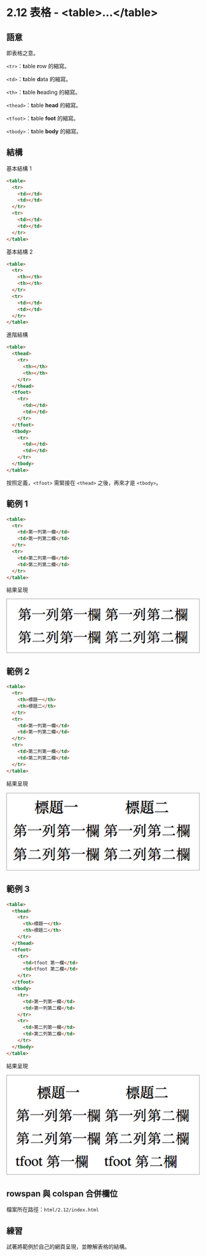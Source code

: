 # 2.12 表格 - &lt;table&gt;...&lt;/table&gt;

## 語意

即表格之意。

`<tr>`：**t**able **r**ow 的縮寫。

`<td>`：**t**able **d**ata 的縮寫。

`<th>`：**t**able **h**eading 的縮寫。

`<thead>`：**t**able **head** 的縮寫。

`<tfoot>`：**t**able **foot** 的縮寫。

`<tbody>`：**t**able **body** 的縮寫。

## 結構

基本結構 1

```html
<table>
  <tr>
    <td></td>
    <td></td>
  </tr>
  <tr>
    <td></td>
    <td></td>
  </tr>
</table>
```

基本結構 2

```html
<table>
  <tr>
    <th></th>
    <th></th>
  </tr>
  <tr>
    <td></td>
    <td></td>
  </tr>
</table>
```

進階結構

```html
<table>
  <thead>
    <tr>
      <th></th>
      <th></th>
    </tr>
  </thead>
  <tfoot>
    <tr>
      <td></td>
      <td></td>
    </tr>
  </tfoot>
  <tbody>
    <tr>
      <td></td>
      <td></td>
    </tr>
  </tbody>
</table>
```

按照定義，`<tfoot>` 需緊接在 `<thead>` 之後，再來才是 `<tbody>`。

## 範例 1

```html
<table>
  <tr>
    <td>第一列第一欄</td>
    <td>第一列第二欄</td>
  </tr>
  <tr>
    <td>第二列第一欄</td>
    <td>第二列第二欄</td>
  </tr>
</table>
```

結果呈現

![](/assets/基本結構1.png)

## 範例 2

```html
<table>
  <tr>
    <th>標題一</th>
    <th>標題二</th>
  </tr>
  <tr>
    <td>第一列第一欄</td>
    <td>第一列第二欄</td>
  </tr>
  <tr>
    <td>第二列第一欄</td>
    <td>第二列第二欄</td>
  </tr>
</table>
```

結果呈現

![](/assets/基本結構2.png)

## 範例 3

```html
<table>
  <thead>
    <tr>
      <th>標題一</th>
      <th>標題二</th>
    </tr>
  </thead>
  <tfoot>
    <tr>
      <td>tfoot 第一欄</td>
      <td>tfoot 第二欄</td>
    </tr>
  </tfoot>
  <tbody>
    <tr>
      <td>第一列第一欄</td>
      <td>第一列第二欄</td>
    </tr>
    <tr>
      <td>第二列第一欄</td>
      <td>第二列第二欄</td>
    </tr>
  </tbody>
</table>
```

結果呈現

![](/assets/進階結構.png)

## rowspan 與 colspan 合併欄位

檔案所在路徑：`html/2.12/index.html`

## 練習

試著將範例於自己的網頁呈現，並瞭解表格的結構。

